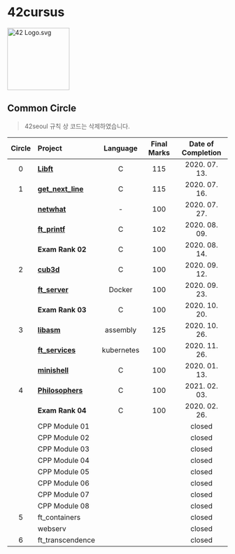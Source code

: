 # 42cursus
<p><img src="https://upload.wikimedia.org/wikipedia/commons/8/8d/42_Logo.svg" alt="42 Logo.svg" width="142"></p>

## Common Circle

> 42seoul 규칙 상 코드는 삭제하였습니다.

| Circle | Project                              |  Language  | Final Marks | Date of Completion |
| :----: | :----------------------------------- | :--------: | :---------: | :----------------: |
|   0    | [**Libft**](./libft)                 |     C      |     115     |   2020. 07. 13.    |
|   1    | [**get_next_line**](./get_next_line) |     C      |     115     |   2020. 07. 16.    |
|        | [**netwhat**](./netwhat)             |     -      |     100     |   2020. 07. 27.    |
|        | [**ft_printf**](./ft_printf)         |     C      |     102     |   2020. 08. 09.    |
|        | **Exam Rank 02**                     |     C      |     100     |   2020. 08. 14.    |
|   2    | [**cub3d**](./cub3d)                 |     C      |     100     |   2020. 09. 12.    |
|        | [**ft_server**](./ft_server)         |   Docker   |     100     |   2020. 09. 23.    |
|        | **Exam Rank 03**                     |     C      |     100     |   2020. 10. 20.    |
|   3    | [**libasm**](./libasm)               |  assembly  |     125     |   2020. 10. 26.    | 
|        | [**ft_services**](./ft_services)     | kubernetes |     100     |   2020. 11. 26.    |
|        | [**minishell**](./minishell)         |     C      |     100     |   2020. 01. 13.    | 
|   4    | [**Philosophers**](./philosophers)   |     C      |     100     |   2021. 02. 03.    |
|        | **Exam Rank 04**                     |     C      |     100     |   2020. 02. 26.    |
|        | CPP Module 01                        |            |             |   closed           |
|        | CPP Module 02                        |            |             |   closed           |
|        | CPP Module 03                        |            |             |   closed           |
|        | CPP Module 04                        |            |             |   closed           |
|        | CPP Module 05                        |            |             |   closed           |
|        | CPP Module 06                        |            |             |   closed           |
|        | CPP Module 07                        |            |             |   closed           |
|        | CPP Module 08                        |            |             |   closed           |
|   5    | ft_containers                        |            |             |   closed           |
|        | webserv                              |            |             |   closed           |
|   6    | ft_transcendence                     |            |             |   closed           | 

